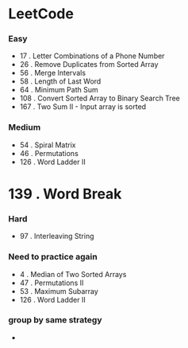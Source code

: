 # LeetCode
### Easy

* 17 . Letter Combinations of a Phone Number  
* 26 . Remove Duplicates from Sorted Array
* 56 . Merge Intervals
* 58 . Length of Last Word
* 64 . Minimum Path Sum
* 108 . Convert Sorted Array to Binary Search Tree
* 167 . Two Sum II - Input array is sorted

### Medium
* 54 . Spiral Matrix
* 46 . Permutations
* 126 . Word Ladder II
# 139 . Word Break


### Hard
* 97 . Interleaving String

### Need to practice again
* 4 . Median of Two Sorted Arrays
* 47 . Permutations II
* 53 . Maximum Subarray
* 126 . Word Ladder II

### group by same strategy
* 
